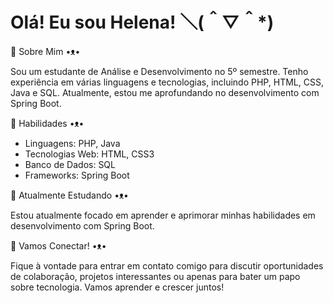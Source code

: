 # Olá! Eu sou Helena! ＼(＾▽＾*)

🌱 Sobre Mim •ᴥ•

Sou um estudante de Análise e Desenvolvimento no 5º semestre. Tenho experiência em várias linguagens e tecnologias, incluindo PHP, HTML, CSS, Java e SQL. Atualmente, estou me aprofundando no desenvolvimento com Spring Boot.

🌱 Habilidades •ᴥ•
- Linguagens: PHP, Java
- Tecnologias Web: HTML, CSS3
- Banco de Dados: SQL
- Frameworks: Spring Boot


🌱 Atualmente Estudando •ᴥ•

Estou atualmente focado em aprender e aprimorar minhas habilidades em desenvolvimento com Spring Boot.


🌱 Vamos Conectar! •ᴥ•

Fique à vontade para entrar em contato comigo para discutir oportunidades de colaboração, projetos interessantes ou apenas para bater um papo sobre tecnologia. Vamos aprender e crescer juntos!

